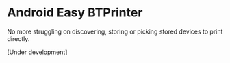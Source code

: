 # Android Easy BTPrinter

No more struggling on discovering, storing or picking stored devices to print directly.

[Under development]